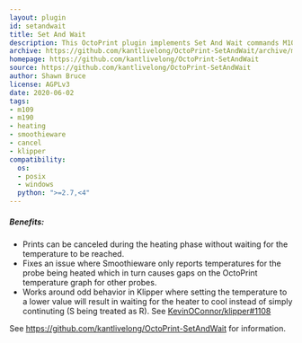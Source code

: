 ```yaml
---
layout: plugin
id: setandwait
title: Set And Wait
description: This OctoPrint plugin implements Set And Wait commands M109 & M190 into OctoPrint and sends their non-blocking counterparts to the controller.
archive: https://github.com/kantlivelong/OctoPrint-SetAndWait/archive/master.zip
homepage: https://github.com/kantlivelong/OctoPrint-SetAndWait
source: https://github.com/kantlivelong/OctoPrint-SetAndWait
author: Shawn Bruce
license: AGPLv3
date: 2020-06-02
tags:
- m109
- m190
- heating
- smoothieware
- cancel
- klipper
compatibility:
  os:
  - posix
  - windows
  python: ">=2.7,<4"
---
```


##### Benefits:
- Prints can be canceled during the heating phase without waiting for the temperature to be reached.
- Fixes an issue where Smoothieware only reports temperatures for the probe being heated which in turn causes gaps on the OctoPrint temperature graph for other probes. 
- Works around odd behavior in Klipper where setting the temperature to a lower value will result in waiting for the heater to cool instead of simply continuting (S being treated as R). See [KevinOConnor/klipper#1108](https://github.com/KevinOConnor/klipper/issues/1108)

See <https://github.com/kantlivelong/OctoPrint-SetAndWait> for information.
